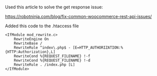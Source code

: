 Used this article to solve the get response issue:

https://robotninja.com/blog/fix-common-woocommerce-rest-api-issues/

Added this code to the .htaccess file

    <IfModule mod_rewrite.c>
        RewriteEngine On
        RewriteBase /
        RewriteRule ^index\.php$ - [E=HTTP_AUTHORIZATION:%{HTTP:Authorization},L]
        RewriteCond %{REQUEST_FILENAME} !-f
        RewriteCond %{REQUEST_FILENAME} !-d
        RewriteRule . /index.php [L]
    </IfModule>